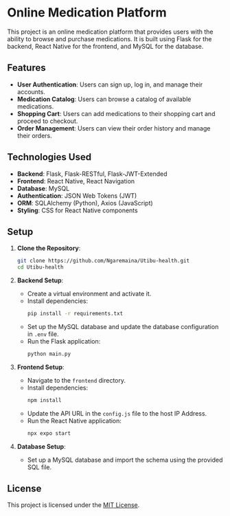 # Online Medication Platform

This project is an online medication platform that provides users with the ability to browse and purchase medications. It is built using Flask for the backend, React Native for the frontend, and MySQL for the database.

## Features

- **User Authentication**: Users can sign up, log in, and manage their accounts.
- **Medication Catalog**: Users can browse a catalog of available medications.
- **Shopping Cart**: Users can add medications to their shopping cart and proceed to checkout.
- **Order Management**: Users can view their order history and manage their orders.

## Technologies Used

- **Backend**: Flask, Flask-RESTful, Flask-JWT-Extended
- **Frontend**: React Native, React Navigation
- **Database**: MySQL
- **Authentication**: JSON Web Tokens (JWT)
- **ORM**: SQLAlchemy (Python), Axios (JavaScript)
- **Styling**: CSS for React Native components

## Setup

1. **Clone the Repository**:
   ```bash
   git clone https://github.com/Ngaremaina/Utibu-health.git
   cd Utibu-health
   ```

2. **Backend Setup**:
   - Create a virtual environment and activate it.
   - Install dependencies:
     ```bash
     pip install -r requirements.txt
     ```
   - Set up the MySQL database and update the database configuration in `.env` file.
   - Run the Flask application:
     ```bash
     python main.py
     ```

3. **Frontend Setup**:
   - Navigate to the `frontend` directory.
   - Install dependencies:
     ```bash
     npm install
     ```
   - Update the API URL in the `config.js` file to the host IP Address.
   - Run the React Native application:
     ```bash
     npx expo start
     ```

4. **Database Setup**:
   - Set up a MySQL database and import the schema using the provided SQL file.

## License

This project is licensed under the [MIT License](LICENSE).
